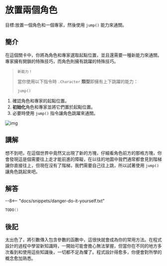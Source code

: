 # 放置兩個角色

目標:放置一個角色和一個專家，然後使用 `jump()` 能力來通關。

## 簡介

在這個關卡中，你將為角色和專家選取起點位置，並且還需要一種新能力來通關。專家擁有開鎖的特殊技巧，而角色則擁有跳躍的特殊技巧。
> `新能力！`
> 
> 當你使用以下指令時 `.Character` **類型**即擁有上下跳躍的能力：
> 
> `jump()`

1. 確認角色和專家的起點位置。
2. **初始化**角色和專家並將它們置於起點位置。
3. 必要時使用 `jump()` 指令讓角色跳躍來通關。

![img](https://ppt.cc/fddEQx)

## 講解

想不到吧，在這個世界中竟然又出現了新的方塊，仔細看角色前方的那格方塊，你會發現這是個需要往上走才能前進的障礙，在以往的地圖中我們通常都會見到階梯讓你直接往上，但現在沒有了階梯，我們需要自己往上跳，所以試著使用 `jump()` 讓角色跳起來吧。

## 解答

--8<-- "docs/snippets/danger-do-it-yourself.txt"

```swift linenums="1"
TODO()
```

## 後記

太出色了，將引數傳入包含參數的函數中，這很快就會成為你的常用方法。在程式設計的過程中學習新知識時，一開始可能會擔心無法掌握，但當你在不同的地方多次看到和使用這些知識後，一切都不足為懼了。程式設計得愈多，你便會對所學的概念愈加熟悉。

